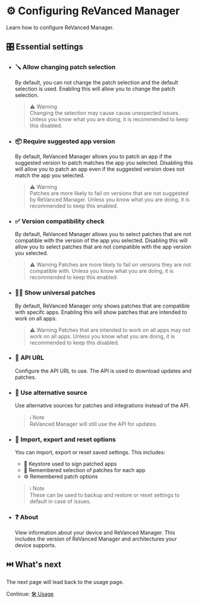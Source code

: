 # ⚙️ Configuring ReVanced Manager

Learn how to configure ReVanced Manager.

## 🎛️ Essential settings

- ### 🪛 Allow changing patch selection

  By default, you can not change the patch selection and the default selection is used. Enabling this will allow you to change the patch selection.

  > ⚠️ Warning  
  > Changing the selection may cause cause unexpected issues. Unless you know what you are doing, it is recommended to keep this disabled.

- ### 📦 Require suggested app version

  By default, ReVanced Manager allows you to patch an app if the suggested version to patch matches the app you selected. Disabling this will allow you to patch an app even if the suggested version does not match the app you selected.

  > ⚠️ Warning  
  > Patches are more likely to fail on versions that are not suggested by ReVanced Manager. Unless you know what you are doing, it is recommended to keep this enabled.

- ### ✅ Version compatibility check

  By default, ReVanced Manager allows you to select patches that are not compatible with the version of the app you selected. Disabling this will allow you to select patches that are not compatible with the app version you selected.

  > ⚠️ Warning
  > Patches are more likely to fail on versions they are not compatible with. Unless you know what you are doing, it is recommended to keep this enabled.

- ### 🧑‍🔬 Show universal patches

  By default, ReVanced Manager only shows patches that are compatible with specifc apps. Enabling this will show patches that are intended to work on all apps.

  > ⚠️ Warning
  > Patches that are intended to work on all apps may not work on all apps. Unless you know what you are doing, it is recommended to keep this disabled.

- ### 🔗 API URL

  Configure the API URL to use. The API is used to download updates and patches.

- ### 🧬 Use alternative source

  Use alternative sources for patches and integrations instead of the API.

  > ℹ️ Note  
  > ReVanced Manager will still use the API for updates.

- ### 💾 Import, export and reset options

  You can import, export or reset saved settings. This includes:

  - 🔑 Keystore used to sign patched apps
  - 📄 Remembered selection of patches for each app
  - ⚙️ Remembered patch options

  > ℹ️ Note  
  > These can be used to backup and restore or reset settings to default in case of issues.

- ### ❓ About

  View information about your device and ReVanced Manager. This includes the version of ReVanced Manager and architectures your device supports.

## ⏭️ What's next

The next page will lead back to the usage page.

Continue: [🛠️ Usage](2_usage.md)
